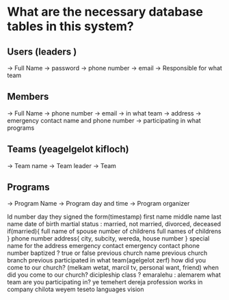 # What are the necessary database tables in this system?

## Users (leaders )

-> Full Name
-> password
-> phone number
-> email
-> Responsible for what team

## Members

-> Full Name
-> phone number
-> email
-> in what team
-> address
-> emergency contact name and phone number
-> participating in what programs

## Teams (yeagelgelot kifloch)

-> Team name
-> Team leader
-> Team

## Programs

-> Program Name
-> Program day and time
-> Program organizer

Id number
day they signed the form(timestamp)
first name
middle name
last name
date of birth
martial status : married, not married, divorced, deceased
if(married){
full name of spouse
number of childrens
full names of childrens
}
phone number
address{
city, subcity, wereda, house number
}
special name for the address
emergency contact
emergency contact phone number
baptized ? true or false
previous church name
previous church branch
previous participated in what team(agelgelot zerf)
how did you come to our church? (melkam wetat, marcil tv, personal want, friend)
when did you come to our church?
dicipleship class ? emaralehu : alemarem
what team are you participating in?
ye temehert dereja
profession
works in company
chilota weyem teseto
languages
vision
